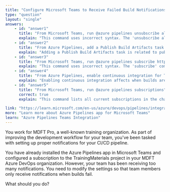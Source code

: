 ```yaml
---
title: "Configure Microsoft Teams to Receive Failed Build Notifications"
type: "question"
layout: "single"
answers:
    - id: "answer1"
      title: "From Microsoft Teams, run @azure pipelines unsubscribe all"
      explain: "This command uses incorrect syntax. The 'unsubscribe all' command requires a project url and unsubscribes from a single project. This does not meet the given requirements."
    - id: "answer2"
      title: "From Azure Pipelines, add a Publish Build Artifacts task to TrainingMaterials"
      explain: "Adding a Publish Build Artifacts task is related to publishing build outputs as artifacts and has no effect on notifications in Microsoft Teams. This task doesn't control how notifications are sent or filtered."
    - id: "answer3"
      title: "From Microsoft Teams, run @azure pipelines subscribe https://dev.azure.com/mdft.academy/TrainingMaterials builds --status failed"
      explain: "This command uses incorrect syntax. The 'subscribe' command doesn't support the 'builds' suffix or the '--status' flag."
    - id: "answer4"
      title: "From Azure Pipelines, enable continuous integration for TrainingMaterials"
      explain: "Enabling continuous integration affects when builds are triggered, not how notifications are sent to Microsoft Teams. This setting determines when builds run based on code changes but doesn't control notification filtering."
    - id: "answer5"
      title: "From Microsoft Teams, run @azure pipelines subscriptions"
      correct: true
      explain: "This command lists all current subscriptions in the channel, allowing you to remove any unwanted subscriptions and edit the subscription of the TrainingMaterials project to only send notifications for failed builds."

link: "https://learn.microsoft.com/en-us/azure/devops/pipelines/integrations/microsoft-teams"
more: "Learn more about Azure Pipelines app for Microsoft Teams"
learn: "Azure Pipelines Teams Integration"
---
```


You work for MDFT Pro, a well-known training organization. As part of improving the development workflow for your team, you've been tasked with setting up proper notifications for your CI/CD pipeline.

You have already installed the Azure Pipelines app in Microsoft Teams and configured a subscription to the TrainingMaterials project in your MDFT Azure DevOps organization. However, your team has been receiving too many notifications. You need to modify the settings so that team members only receive notifications when builds fail. 

What should you do?
